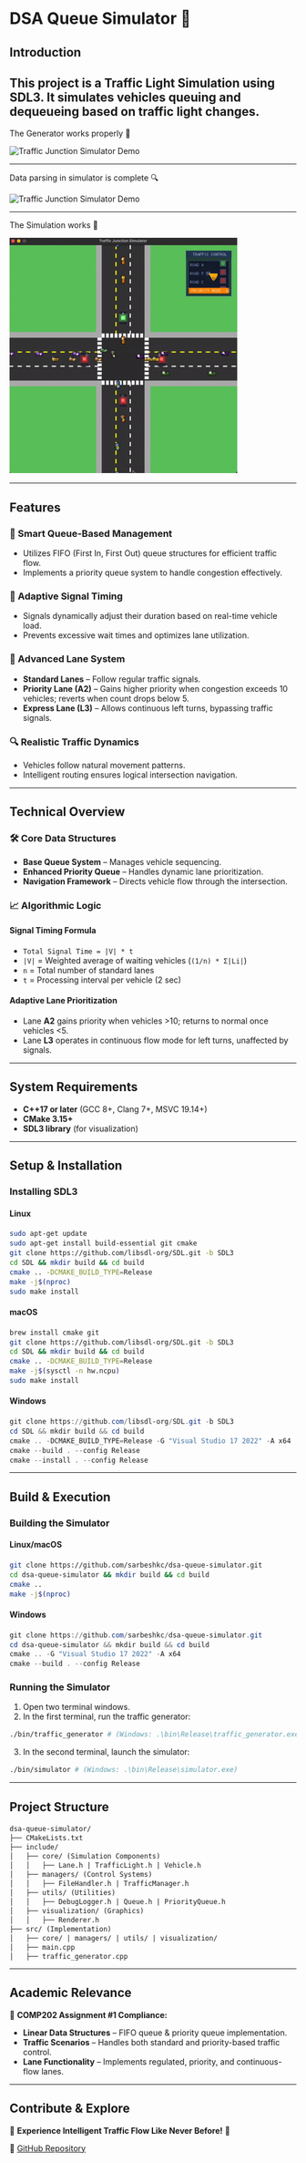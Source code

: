 # DSA Queue Simulator 🚦

## Introduction
This project is a Traffic Light Simulation using SDL3. It simulates vehicles queuing and dequeueing based on traffic light changes.
---

The Generator works properly 🚗

![Traffic Junction Simulator Demo](traffic.gif)

---

Data parsing in simulator is complete 🔍

![Traffic Junction Simulator Demo](simulator.gif)

---

The Simulation works 🚦

![Traffic Junction Simulator Demo](UI.gif)

---

## Features

### 🔄 Smart Queue-Based Management
- Utilizes FIFO (First In, First Out) queue structures for efficient traffic flow.
- Implements a priority queue system to handle congestion effectively.

### 🚦 Adaptive Signal Timing
- Signals dynamically adjust their duration based on real-time vehicle load.
- Prevents excessive wait times and optimizes lane utilization.

### 🚗 Advanced Lane System
- **Standard Lanes** – Follow regular traffic signals.
- **Priority Lane (A2)** – Gains higher priority when congestion exceeds 10 vehicles; reverts when count drops below 5.
- **Express Lane (L3)** – Allows continuous left turns, bypassing traffic signals.

### 🔍 Realistic Traffic Dynamics
- Vehicles follow natural movement patterns.
- Intelligent routing ensures logical intersection navigation.

---
## Technical Overview

### 🛠 Core Data Structures
- **Base Queue System** – Manages vehicle sequencing.
- **Enhanced Priority Queue** – Handles dynamic lane prioritization.
- **Navigation Framework** – Directs vehicle flow through the intersection.

### 📈 Algorithmic Logic
#### Signal Timing Formula
- `Total Signal Time = |V| * t`
- `|V|` = Weighted average of waiting vehicles (`(1/n) * Σ|Li|`)
- `n` = Total number of standard lanes
- `t` = Processing interval per vehicle (2 sec)

#### Adaptive Lane Prioritization
- Lane **A2** gains priority when vehicles >10; returns to normal once vehicles <5.
- Lane **L3** operates in continuous flow mode for left turns, unaffected by signals.

---
## System Requirements

- **C++17 or later** (GCC 8+, Clang 7+, MSVC 19.14+)
- **CMake 3.15+**
- **SDL3 library** (for visualization)

---
## Setup & Installation

### Installing SDL3

#### Linux
```bash
sudo apt-get update
sudo apt-get install build-essential git cmake
git clone https://github.com/libsdl-org/SDL.git -b SDL3
cd SDL && mkdir build && cd build
cmake .. -DCMAKE_BUILD_TYPE=Release
make -j$(nproc)
sudo make install
```

#### macOS
```bash
brew install cmake git
git clone https://github.com/libsdl-org/SDL.git -b SDL3
cd SDL && mkdir build && cd build
cmake .. -DCMAKE_BUILD_TYPE=Release
make -j$(sysctl -n hw.ncpu)
sudo make install
```

#### Windows
```powershell
git clone https://github.com/libsdl-org/SDL.git -b SDL3
cd SDL && mkdir build && cd build
cmake .. -DCMAKE_BUILD_TYPE=Release -G "Visual Studio 17 2022" -A x64
cmake --build . --config Release
cmake --install . --config Release
```

---
## Build & Execution

### Building the Simulator

#### Linux/macOS
```bash
git clone https://github.com/sarbeshkc/dsa-queue-simulator.git
cd dsa-queue-simulator && mkdir build && cd build
cmake ..
make -j$(nproc)
```

#### Windows
```powershell
git clone https://github.com/sarbeshkc/dsa-queue-simulator.git
cd dsa-queue-simulator && mkdir build && cd build
cmake .. -G "Visual Studio 17 2022" -A x64
cmake --build . --config Release
```

### Running the Simulator

1. Open two terminal windows.
2. In the first terminal, run the traffic generator:
```bash
./bin/traffic_generator # (Windows: .\bin\Release\traffic_generator.exe)
```
3. In the second terminal, launch the simulator:
```bash
./bin/simulator # (Windows: .\bin\Release\simulator.exe)
```

---
## Project Structure
```
dsa-queue-simulator/
├── CMakeLists.txt
├── include/
│   ├── core/ (Simulation Components)
│   │   ├── Lane.h | TrafficLight.h | Vehicle.h
│   ├── managers/ (Control Systems)
│   │   ├── FileHandler.h | TrafficManager.h
│   ├── utils/ (Utilities)
│   │   ├── DebugLogger.h | Queue.h | PriorityQueue.h
│   ├── visualization/ (Graphics)
│   │   ├── Renderer.h
├── src/ (Implementation)
│   ├── core/ | managers/ | utils/ | visualization/
│   ├── main.cpp
│   ├── traffic_generator.cpp
```

---
## Academic Relevance

📌 **COMP202 Assignment #1 Compliance:**
- **Linear Data Structures** – FIFO queue & priority queue implementation.
- **Traffic Scenarios** – Handles both standard and priority-based traffic control.
- **Lane Functionality** – Implements regulated, priority, and continuous-flow lanes.

---
## Contribute & Explore
🚦 **Experience Intelligent Traffic Flow Like Never Before!** 🚦

🔗 [GitHub Repository](https://github.com/sryn623/dsa-queue-simulator)


